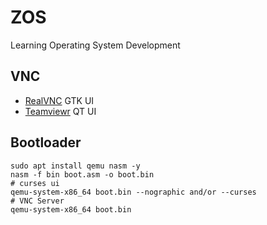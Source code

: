 # ZOS
Learning Operating System Development

## VNC

- [RealVNC](https://www.realvnc.com) GTK UI
- [Teamviewr](https://www.teamviewer.com) QT UI

## Bootloader

```shell
sudo apt install qemu nasm -y
nasm -f bin boot.asm -o boot.bin
# curses ui
qemu-system-x86_64 boot.bin --nographic and/or --curses
# VNC Server
qemu-system-x86_64 boot.bin
```

